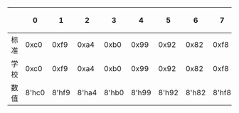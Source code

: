 |      | 0     | 1     | 2     | 3     | 4     | 5     | 6     | 7     | 8     | 9     | A    | b    | C    | d    | E    | F    | 全亮 | 全熄 |
| ---- | ----- | ----- | ----- | ----- | ----- | ----- | ----- | ----- | ----- | ----- | ---- | ---- | ---- | ---- | ---- | ---- | ---- | ---- |
| 标准 | 0xc0  | 0xf9  | 0xa4  | 0xb0  | 0x99  | 0x92  | 0x82  | 0xf8  | 0x80  | 0x90  | 0x88 | 0x83 | 0xc6 | 0xa1 | 0x86 | 0x8e | 0x00 | 0xff |
| 学校 | 0xc0  | 0xf9  | 0xa4  | 0xb0  | 0x99  | 0x92  | 0x82  | 0xf8  | 0x80  | 0x98  |      |      |      |      |      |      | 0x00 | 0xff |
| 数值 | 8'hc0 | 8'hf9 | 8'ha4 | 8'hb0 | 8'h99 | 8'h92 | 8'h82 | 8'hf8 | 8'h80 | 8'h98 |      |      |      |      |      |      |      |      |

